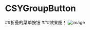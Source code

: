 # CSYGroupButton
##折叠的菜单按钮
###效果图！
![image](https://github.com/Cshiyuan/CSYGroupButton/raw/master/img/3%E6%9C%88-02-2017%2012-58-32.gif)  
